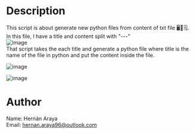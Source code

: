 # Description

This script is about generate new python files from content of txt file 🖥️🐍🗒️.  
In this file, I have a title and content split with "---"  
![image](https://github.com/user-attachments/assets/d6ad9215-153a-40c8-8408-28f78aecbff0)  
That script takes the each title and generate a python file where title is the name of the file in python and put the content inside the file.  

![image](https://github.com/user-attachments/assets/35921ce5-9223-4afd-be1a-88ecce569ec4)  

![image](https://github.com/user-attachments/assets/50e5db94-1f01-4e8c-96ca-e0123e0e64c8)

# Author
Name: Hernán Araya  
Email: hernan.araya96@outlook.com
